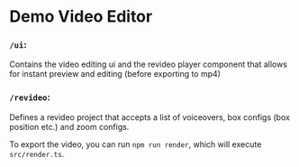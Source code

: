 # Demo Video Editor



### `/ui`:
Contains the video editing ui and the revideo player component that allows for instant preview and editing (before exporting to mp4)


### `/revideo`:
Defines a revideo project that accepts a list of voiceovers, box configs (box position etc.) and zoom configs. 

To export the video, you can run `npm run render`, which will execute `src/render.ts`.
